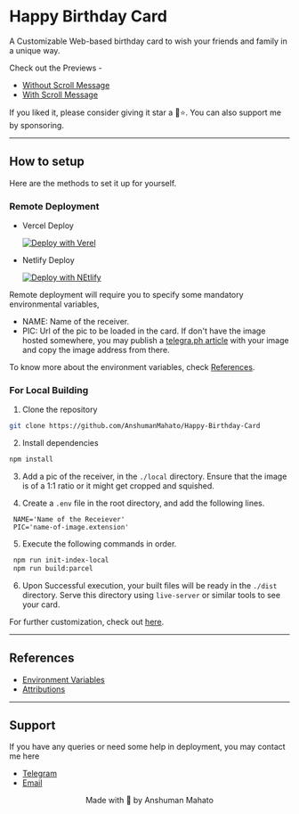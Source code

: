# Happy Birthday Card

A Customizable Web-based birthday card to wish your friends and family in a unique way.

Check out the Previews -

- [Without Scroll Message](https://happy-birthday-card.vercel.app/)
- [With Scroll Message](https://hbd-card.netlify.app/)

If you liked it, please consider giving it star a 🤩⭐. You can also support me by sponsoring.

---

## How to setup

Here are the methods to set it up for yourself.

### Remote Deployment

- Vercel Deploy

   [![Deploy with Verel](https://vercel.com/button)](https://vercel.com/new/clone?repository-url=https%3A%2F%2Fgithub.com%2FAnshumanMahato%2FHappy-Birthday-Card&env=NAME,PIC&envDescription=NAME%20-%3E%20Name%20of%20the%20Receiver%20%7C%20PIC%20-%3E%20web%20url%20of%20a%20picture%20of%20the%20receiver&envLink=https%3A%2F%2Fgithub.com%2FAnshumanMahato%2FHappy-Birthday-Card%2Fblob%2Fmain%2Fdocs%2Fvariables.md&project-name=happy-birthday-card&repo-name=happy-birthday-card&demo-title=Happy%20Birthday%20Card&demo-description=This%20is%20a%20web%20based%20interactive%20birthday%20card.&demo-url=https%3A%2F%2Fhappy-birthday-card.vercel.app%2F&demo-image=https%3A%2F%2Ftelegra.ph%2Ffile%2Fac886529ccc3843552f81.png)

- Netlify Deploy

   [![Deploy with NEtlify](https://www.netlify.com/img/deploy/button.svg)](https://app.netlify.com/start/deploy?repository=https://github.com/AnshumanMahato/Happy-Birthday-Card)

Remote deployment will require you to specify some mandatory environmental variables,

- NAME: Name of the receiver.
- PIC: Url of the pic to be loaded in the card. If don't have the image hosted somewhere, you may publish a [telegra.ph article](https://telegra.ph) with your image and copy the image address from there.

To know more about the environment variables, check [References](#references).

### For Local Building

1. Clone the repository

```sh
git clone https://github.com/AnshumanMahato/Happy-Birthday-Card

```

2. Install dependencies

```sh
npm install

```

3. Add a pic of the receiver, in the `./local` directory. Ensure that the image is of a 1:1 ratio or it might get cropped and squished.

4. Create a `.env` file in the root directory, and add the following lines.

```env
 NAME='Name of the Receiever'
 PIC='name-of-image.extension'

```

5. Execute the following commands in order.

```sh
 npm run init-index-local
 npm run build:parcel

```

6. Upon Successful execution, your built files will be ready in the `./dist` directory. Serve this directory using `live-server` or similar tools to see your card.

For further customization, check out [here](./docs/customizations.md).

---

## References

- [Environment Variables](./docs/variables.md)
- [Attributions](./docs/attributions.md)

---

## Support

If you have any queries or need some help in deployment, you may contact me here

- [Telegram](https://t.me/AnshumanMahato)
- [Email](mailto:rcoder.bytes@gmail.com)

<div align="center">
Made with 💖 by Anshuman Mahato
</div>

